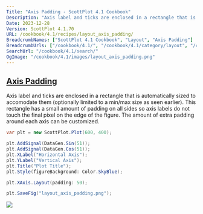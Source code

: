 ```yaml
---
Title: "Axis Padding - ScottPlot 4.1 Cookbook"
Description: "Axis label and ticks are enclosed in a rectangle that is automatically sized to accomodate them (optionally limited to a min/max size as seen earlier). This rectangle has a small amount of padding on all sides so axis labels do not touch the final pixel on the edge of the figure. The amount of extra padding around each axis can be customized."
Date: 2023-12-28
Version: ScottPlot 4.1.70
URL: /cookbook/4.1/recipes/layout_axis_padding/
BreadcrumbNames: ["ScottPlot 4.1 Cookbook", "Layout", "Axis Padding"]
BreadcrumbUrls: ["/cookbook/4.1/", "/cookbook/4.1/category/layout", "/cookbook/4.1/recipes/layout_axis_padding/"]
SearchUrl: "/cookbook/4.1/search/"
OgImage: "/cookbook/4.1/images/layout_axis_padding.png"
---
```


<h2><a id='axis-padding' href='/cookbook/4.1/recipes/layout_axis_padding/'>Axis Padding</a></h2>

Axis label and ticks are enclosed in a rectangle that is automatically sized to accomodate them (optionally limited to a min/max size as seen earlier). This rectangle has a small amount of padding on all sides so axis labels do not touch the final pixel on the edge of the figure. The amount of extra padding around each axis can be customized.

```cs
var plt = new ScottPlot.Plot(600, 400);

plt.AddSignal(DataGen.Sin(51));
plt.AddSignal(DataGen.Cos(51));
plt.XLabel("Horizontal Axis");
plt.YLabel("Vertical Axis");
plt.Title("Plot Title");
plt.Style(figureBackground: Color.SkyBlue);

plt.XAxis.Layout(padding: 50);

plt.SaveFig("layout_axis_padding.png");
```

<img src='../../images/layout_axis_padding.png' class='d-block mx-auto my-5' />


